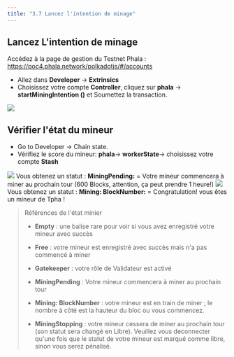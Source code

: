 ```yaml
---
title: "3.7 Lancez l'intention de minage"
---
```


## Lancez L'intention de minage
Accédez à la page de gestion du Testnet Phala : [https://poc4.phala.network/polkadotjs/#/accounts ](https://poc4.phala.network/polkadotjs/#/accounts )
- Allez dans **Developer** -> **Extrinsics** 
- Choisissez votre compte **Controller**, cliquez sur **phala** -> **startMiningIntention ()** et Soumettez la transaction.

![](/images/docs/poc4-fr/3.2_Start_Mining.png)

## Vérifier l'état du mineur
- Go to Developer -> Chain state.
- Vérifiez le score du mineur: **phala**-> **workerState**-> choisissez votre compte **Stash**

![](/images/docs/poc4-fr/3.2_mining_pending.png)
Vous obtenez un statut : **MiningPending:** = Votre mineur commencera à miner au prochain tour (600 Blocks, attention, ça peut prendre 1 heure!)
![](/images/docs/poc4-fr/3.2_minning_state.png)
Vous obtenez un statut : **Mining: BlockNumber:** = Congratulation! vous êtes un mineur de Tpha ! 

<blockquote> Références de l'état minier
 
- **Empty** : une balise rare pour voir si vous avez enregistré votre mineur avec succès 

- **Free** : votre mineur est enregistré avec succès mais n'a pas commencé à miner 

- **Gatekeeper** : votre rôle de Validateur est activé 

- **MiningPending** : Votre mineur commencera à miner au prochain tour 

- **Mining: BlockNumber** : votre mineur est en train de miner ; le nombre à côté est la hauteur du bloc ou vous commencez.

- **MiningStopping** : votre mineur cessera de miner au prochain tour (son statut sera changé en Libre). Veuillez vous deconnecter qu'une fois que le statut de votre mineur est marqué comme libre, sinon vous serez pénalisé.</blockquote>

